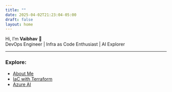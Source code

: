 ```yaml
---
title: ""
date: 2025-04-02T21:23:04-05:00
draft: false
layout: home
---
```


Hi, I’m **Vaibhav** 👋  
DevOps Engineer | Infra as Code Enthusiast | AI Explorer

---

### Explore:

- [About Me](/about/)
- [IaC with Terraform](/iac/)
- [Azure AI](/ai/)